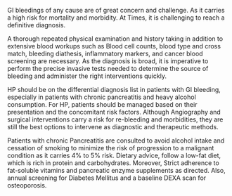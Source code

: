 GI bleedings of any cause are of great concern and challenge. As it carries a high risk for mortality and morbidity. At Times, it is challenging to reach a definitive diagnosis.

A thorough repeated physical examination and history taking in addition to extensive blood workups such as Blood cell counts, blood type and cross match, bleeding diathesis, inflammatory markers, and cancer blood screening are necessary. As the diagnosis is broad, it is imperative to perform the precise invasive tests needed to determine the source of bleeding and administer the right interventions quickly.

HP should be on the differential diagnosis list in patients with GI bleeding, especially in patients with chronic pancreatitis and heavy alcohol consumption. For HP, patients should be managed based on their presentation and the concomitant risk factors. Although Angiography and surgical interventions carry a risk for re-bleeding and morbidities, they are still the best options to intervene as diagnostic and therapeutic methods.

Patients with chronic Pancreatitis are consulted to avoid alcohol intake and cessation of smoking to minimize the risk of progression to a malignant condition as it carries 4% to 5% risk. Dietary advice, follow a low-fat diet, which is rich in protein and carbohydrates. Moreover, Strict adherence to fat-soluble vitamins and pancreatic enzyme supplements as directed. Also, annual screening for Diabetes Mellitus and a baseline DEXA scan for osteoporosis.